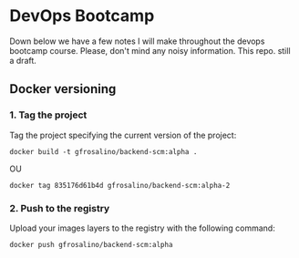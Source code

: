 # DevOps Bootcamp

Down below we have a few notes I will make throughout the devops bootcamp course. Please, don't mind any noisy information. This repo. still a draft.

## Docker versioning

### 1. Tag the project

Tag the project specifying the current version of the project:

```
docker build -t gfrosalino/backend-scm:alpha .
```

OU

```
docker tag 835176d61b4d gfrosalino/backend-scm:alpha-2
```

### 2. Push to the registry

Upload your images layers to the registry with the following command:

```
docker push gfrosalino/backend-scm:alpha
```